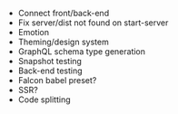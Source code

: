 * Connect front/back-end
* Fix server/dist not found on start-server
* Emotion
* Theming/design system
* GraphQL schema type generation
* Snapshot testing
* Back-end testing
* Falcon babel preset?
* SSR?
* Code splitting
